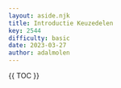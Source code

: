 ```yaml
---
layout: aside.njk
title: Introductie Keuzedelen
key: 2544
difficulty: basic
date: 2023-03-27
author: adalmolen
---
```


{{ TOC }}
